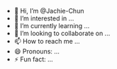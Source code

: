 - 👋 Hi, I’m @Jachie-Chun
- 👀 I’m interested in ... 
- 🌱 I’m currently learning ...
- 💞️ I’m looking to collaborate on ...
- 📫 How to reach me ...
- 😄 Pronouns: ...
- ⚡ Fun fact: ...

<!---
Jachie-Chun/Jachie-Chun is a ✨ special ✨ repository because its `README.md` (this file) appears on your GitHub profile.
You can click the Preview link to take a look at your changes.
--->
